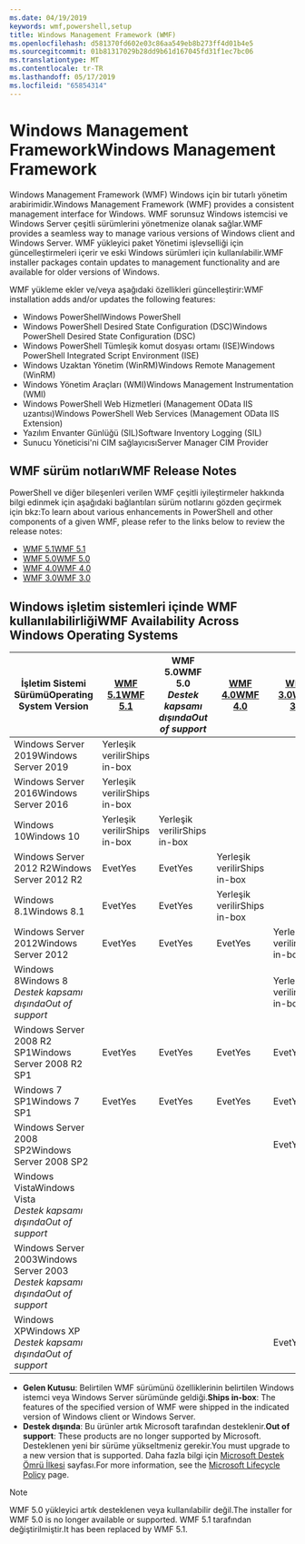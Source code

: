 ```yaml
---
ms.date: 04/19/2019
keywords: wmf,powershell,setup
title: Windows Management Framework (WMF)
ms.openlocfilehash: d581370fd602e03c86aa549eb8b273ff4d01b4e5
ms.sourcegitcommit: 01b81317029b28dd9b61d167045fd31f1ec7bc06
ms.translationtype: MT
ms.contentlocale: tr-TR
ms.lasthandoff: 05/17/2019
ms.locfileid: "65854314"
---
```

# <a name="windows-management-framework"></a><span data-ttu-id="9ab9e-103">Windows Management Framework</span><span class="sxs-lookup"><span data-stu-id="9ab9e-103">Windows Management Framework</span></span>

<span data-ttu-id="9ab9e-104">Windows Management Framework (WMF) Windows için bir tutarlı yönetim arabirimidir.</span><span class="sxs-lookup"><span data-stu-id="9ab9e-104">Windows Management Framework (WMF) provides a consistent management interface for Windows.</span></span> <span data-ttu-id="9ab9e-105">WMF sorunsuz Windows istemcisi ve Windows Server çeşitli sürümlerini yönetmenize olanak sağlar.</span><span class="sxs-lookup"><span data-stu-id="9ab9e-105">WMF provides a seamless way to manage various versions of Windows client and Windows Server.</span></span> <span data-ttu-id="9ab9e-106">WMF yükleyici paket Yönetimi işlevselliği için güncelleştirmeleri içerir ve eski Windows sürümleri için kullanılabilir.</span><span class="sxs-lookup"><span data-stu-id="9ab9e-106">WMF installer packages contain updates to management functionality and are available for older versions of Windows.</span></span>

<span data-ttu-id="9ab9e-107">WMF yükleme ekler ve/veya aşağıdaki özellikleri güncelleştirir:</span><span class="sxs-lookup"><span data-stu-id="9ab9e-107">WMF installation adds and/or updates the following features:</span></span>

- <span data-ttu-id="9ab9e-108">Windows PowerShell</span><span class="sxs-lookup"><span data-stu-id="9ab9e-108">Windows PowerShell</span></span>
- <span data-ttu-id="9ab9e-109">Windows PowerShell Desired State Configuration (DSC)</span><span class="sxs-lookup"><span data-stu-id="9ab9e-109">Windows PowerShell Desired State Configuration (DSC)</span></span>
- <span data-ttu-id="9ab9e-110">Windows PowerShell Tümleşik komut dosyası ortamı (ISE)</span><span class="sxs-lookup"><span data-stu-id="9ab9e-110">Windows PowerShell Integrated Script Environment (ISE)</span></span>
- <span data-ttu-id="9ab9e-111">Windows Uzaktan Yönetim (WinRM)</span><span class="sxs-lookup"><span data-stu-id="9ab9e-111">Windows Remote Management (WinRM)</span></span>
- <span data-ttu-id="9ab9e-112">Windows Yönetim Araçları (WMI)</span><span class="sxs-lookup"><span data-stu-id="9ab9e-112">Windows Management Instrumentation (WMI)</span></span>
- <span data-ttu-id="9ab9e-113">Windows PowerShell Web Hizmetleri (Management OData IIS uzantısı)</span><span class="sxs-lookup"><span data-stu-id="9ab9e-113">Windows PowerShell Web Services (Management OData IIS Extension)</span></span>
- <span data-ttu-id="9ab9e-114">Yazılım Envanter Günlüğü (SIL)</span><span class="sxs-lookup"><span data-stu-id="9ab9e-114">Software Inventory Logging (SIL)</span></span>
- <span data-ttu-id="9ab9e-115">Sunucu Yöneticisi'ni CIM sağlayıcısı</span><span class="sxs-lookup"><span data-stu-id="9ab9e-115">Server Manager CIM Provider</span></span>

## <a name="wmf-release-notes"></a><span data-ttu-id="9ab9e-116">WMF sürüm notları</span><span class="sxs-lookup"><span data-stu-id="9ab9e-116">WMF Release Notes</span></span>

<span data-ttu-id="9ab9e-117">PowerShell ve diğer bileşenleri verilen WMF çeşitli iyileştirmeler hakkında bilgi edinmek için aşağıdaki bağlantıları sürüm notlarını gözden geçirmek için bkz:</span><span class="sxs-lookup"><span data-stu-id="9ab9e-117">To learn about various enhancements in PowerShell and other components of a given WMF, please refer to the links below to review the release notes:</span></span>

- [<span data-ttu-id="9ab9e-118">WMF 5.1</span><span class="sxs-lookup"><span data-stu-id="9ab9e-118">WMF 5.1</span></span>](whats-new/release-notes.md#wmf-51-changes)
- [<span data-ttu-id="9ab9e-119">WMF 5.0</span><span class="sxs-lookup"><span data-stu-id="9ab9e-119">WMF 5.0</span></span>](whats-new/release-notes.md#wmf-50-changes)
- [<span data-ttu-id="9ab9e-120">WMF 4.0</span><span class="sxs-lookup"><span data-stu-id="9ab9e-120">WMF 4.0</span></span>](https://download.microsoft.com/download/3/D/6/3D61D262-8549-4769-A660-230B67E15B25/Windows%20Management%20Framework%204%200%20Release%20Notes.docx)
- [<span data-ttu-id="9ab9e-121">WMF 3.0</span><span class="sxs-lookup"><span data-stu-id="9ab9e-121">WMF 3.0</span></span>](https://download.microsoft.com/download/E/7/6/E76850B8-DA6E-4FF5-8CCE-A24FC513FD16/WMF%203%20Release%20Notes.docx)

## <a name="wmf-availability-across-windows-operating-systems"></a><span data-ttu-id="9ab9e-122">Windows işletim sistemleri içinde WMF kullanılabilirliği</span><span class="sxs-lookup"><span data-stu-id="9ab9e-122">WMF Availability Across Windows Operating Systems</span></span>

|        <span data-ttu-id="9ab9e-123">İşletim Sistemi Sürümü</span><span class="sxs-lookup"><span data-stu-id="9ab9e-123">Operating System Version</span></span>         | <span data-ttu-id="9ab9e-124">[WMF 5.1][]</span><span class="sxs-lookup"><span data-stu-id="9ab9e-124">[WMF 5.1][]</span></span>  | <span data-ttu-id="9ab9e-125">WMF 5.0</span><span class="sxs-lookup"><span data-stu-id="9ab9e-125">WMF 5.0</span></span><br><span data-ttu-id="9ab9e-126">*Destek kapsamı dışında*</span><span class="sxs-lookup"><span data-stu-id="9ab9e-126">*Out of support*</span></span> | <span data-ttu-id="9ab9e-127">[WMF 4.0][]</span><span class="sxs-lookup"><span data-stu-id="9ab9e-127">[WMF 4.0][]</span></span>  | <span data-ttu-id="9ab9e-128">[WMF 3.0][]</span><span class="sxs-lookup"><span data-stu-id="9ab9e-128">[WMF 3.0][]</span></span>  | <span data-ttu-id="9ab9e-129">[WMF 2.0][]</span><span class="sxs-lookup"><span data-stu-id="9ab9e-129">[WMF 2.0][]</span></span>  |
| --------------------------------------- | ------------ | --------------------------- | ------------ | ------------ | ------------ |
| <span data-ttu-id="9ab9e-130">Windows Server 2019</span><span class="sxs-lookup"><span data-stu-id="9ab9e-130">Windows Server 2019</span></span>                     | <span data-ttu-id="9ab9e-131">Yerleşik verilir</span><span class="sxs-lookup"><span data-stu-id="9ab9e-131">Ships in-box</span></span> |                             |              |              |              |
| <span data-ttu-id="9ab9e-132">Windows Server 2016</span><span class="sxs-lookup"><span data-stu-id="9ab9e-132">Windows Server 2016</span></span>                     | <span data-ttu-id="9ab9e-133">Yerleşik verilir</span><span class="sxs-lookup"><span data-stu-id="9ab9e-133">Ships in-box</span></span> |                             |              |              |              |
| <span data-ttu-id="9ab9e-134">Windows 10</span><span class="sxs-lookup"><span data-stu-id="9ab9e-134">Windows 10</span></span>                              | <span data-ttu-id="9ab9e-135">Yerleşik verilir</span><span class="sxs-lookup"><span data-stu-id="9ab9e-135">Ships in-box</span></span> | <span data-ttu-id="9ab9e-136">Yerleşik verilir</span><span class="sxs-lookup"><span data-stu-id="9ab9e-136">Ships in-box</span></span>                |              |              |              |
| <span data-ttu-id="9ab9e-137">Windows Server 2012 R2</span><span class="sxs-lookup"><span data-stu-id="9ab9e-137">Windows Server 2012 R2</span></span>                  | <span data-ttu-id="9ab9e-138">Evet</span><span class="sxs-lookup"><span data-stu-id="9ab9e-138">Yes</span></span>          | <span data-ttu-id="9ab9e-139">Evet</span><span class="sxs-lookup"><span data-stu-id="9ab9e-139">Yes</span></span>                         | <span data-ttu-id="9ab9e-140">Yerleşik verilir</span><span class="sxs-lookup"><span data-stu-id="9ab9e-140">Ships in-box</span></span> |              |              |
| <span data-ttu-id="9ab9e-141">Windows 8.1</span><span class="sxs-lookup"><span data-stu-id="9ab9e-141">Windows 8.1</span></span>                             | <span data-ttu-id="9ab9e-142">Evet</span><span class="sxs-lookup"><span data-stu-id="9ab9e-142">Yes</span></span>          | <span data-ttu-id="9ab9e-143">Evet</span><span class="sxs-lookup"><span data-stu-id="9ab9e-143">Yes</span></span>                         | <span data-ttu-id="9ab9e-144">Yerleşik verilir</span><span class="sxs-lookup"><span data-stu-id="9ab9e-144">Ships in-box</span></span> |              |              |
| <span data-ttu-id="9ab9e-145">Windows Server 2012</span><span class="sxs-lookup"><span data-stu-id="9ab9e-145">Windows Server 2012</span></span>                     | <span data-ttu-id="9ab9e-146">Evet</span><span class="sxs-lookup"><span data-stu-id="9ab9e-146">Yes</span></span>          | <span data-ttu-id="9ab9e-147">Evet</span><span class="sxs-lookup"><span data-stu-id="9ab9e-147">Yes</span></span>                         | <span data-ttu-id="9ab9e-148">Evet</span><span class="sxs-lookup"><span data-stu-id="9ab9e-148">Yes</span></span>          | <span data-ttu-id="9ab9e-149">Yerleşik verilir</span><span class="sxs-lookup"><span data-stu-id="9ab9e-149">Ships in-box</span></span> |              |
| <span data-ttu-id="9ab9e-150">Windows 8</span><span class="sxs-lookup"><span data-stu-id="9ab9e-150">Windows 8</span></span><br><span data-ttu-id="9ab9e-151">*Destek kapsamı dışında*</span><span class="sxs-lookup"><span data-stu-id="9ab9e-151">*Out of support*</span></span>           |              |                             |              | <span data-ttu-id="9ab9e-152">Yerleşik verilir</span><span class="sxs-lookup"><span data-stu-id="9ab9e-152">Ships in-box</span></span> |              |
| <span data-ttu-id="9ab9e-153">Windows Server 2008 R2 SP1</span><span class="sxs-lookup"><span data-stu-id="9ab9e-153">Windows Server 2008 R2 SP1</span></span>              | <span data-ttu-id="9ab9e-154">Evet</span><span class="sxs-lookup"><span data-stu-id="9ab9e-154">Yes</span></span>          | <span data-ttu-id="9ab9e-155">Evet</span><span class="sxs-lookup"><span data-stu-id="9ab9e-155">Yes</span></span>                         | <span data-ttu-id="9ab9e-156">Evet</span><span class="sxs-lookup"><span data-stu-id="9ab9e-156">Yes</span></span>          | <span data-ttu-id="9ab9e-157">Evet</span><span class="sxs-lookup"><span data-stu-id="9ab9e-157">Yes</span></span>          | <span data-ttu-id="9ab9e-158">Yerleşik verilir</span><span class="sxs-lookup"><span data-stu-id="9ab9e-158">Ships in-box</span></span> |
| <span data-ttu-id="9ab9e-159">Windows 7 SP1</span><span class="sxs-lookup"><span data-stu-id="9ab9e-159">Windows 7 SP1</span></span>                           | <span data-ttu-id="9ab9e-160">Evet</span><span class="sxs-lookup"><span data-stu-id="9ab9e-160">Yes</span></span>          | <span data-ttu-id="9ab9e-161">Evet</span><span class="sxs-lookup"><span data-stu-id="9ab9e-161">Yes</span></span>                         | <span data-ttu-id="9ab9e-162">Evet</span><span class="sxs-lookup"><span data-stu-id="9ab9e-162">Yes</span></span>          | <span data-ttu-id="9ab9e-163">Evet</span><span class="sxs-lookup"><span data-stu-id="9ab9e-163">Yes</span></span>          | <span data-ttu-id="9ab9e-164">Yerleşik verilir</span><span class="sxs-lookup"><span data-stu-id="9ab9e-164">Ships in-box</span></span> |
| <span data-ttu-id="9ab9e-165">Windows Server 2008 SP2</span><span class="sxs-lookup"><span data-stu-id="9ab9e-165">Windows Server 2008 SP2</span></span>                 |              |                             |              | <span data-ttu-id="9ab9e-166">Evet</span><span class="sxs-lookup"><span data-stu-id="9ab9e-166">Yes</span></span>          | <span data-ttu-id="9ab9e-167">Evet</span><span class="sxs-lookup"><span data-stu-id="9ab9e-167">Yes</span></span>          |
| <span data-ttu-id="9ab9e-168">Windows Vista</span><span class="sxs-lookup"><span data-stu-id="9ab9e-168">Windows Vista</span></span><br><span data-ttu-id="9ab9e-169">*Destek kapsamı dışında*</span><span class="sxs-lookup"><span data-stu-id="9ab9e-169">*Out of support*</span></span>       |              |                             |              |              | <span data-ttu-id="9ab9e-170">Evet</span><span class="sxs-lookup"><span data-stu-id="9ab9e-170">Yes</span></span>          |
| <span data-ttu-id="9ab9e-171">Windows Server 2003</span><span class="sxs-lookup"><span data-stu-id="9ab9e-171">Windows Server 2003</span></span><br><span data-ttu-id="9ab9e-172">*Destek kapsamı dışında*</span><span class="sxs-lookup"><span data-stu-id="9ab9e-172">*Out of support*</span></span> |              |                             |              |              | <span data-ttu-id="9ab9e-173">Evet</span><span class="sxs-lookup"><span data-stu-id="9ab9e-173">Yes</span></span>          |
| <span data-ttu-id="9ab9e-174">Windows XP</span><span class="sxs-lookup"><span data-stu-id="9ab9e-174">Windows XP</span></span><br><span data-ttu-id="9ab9e-175">*Destek kapsamı dışında*</span><span class="sxs-lookup"><span data-stu-id="9ab9e-175">*Out of support*</span></span>          |              |                             |              | <span data-ttu-id="9ab9e-176">Evet</span><span class="sxs-lookup"><span data-stu-id="9ab9e-176">Yes</span></span>          | <span data-ttu-id="9ab9e-177">Evet</span><span class="sxs-lookup"><span data-stu-id="9ab9e-177">Yes</span></span>          |

- <span data-ttu-id="9ab9e-178">**Gelen Kutusu**: Belirtilen WMF sürümünü özelliklerinin belirtilen Windows istemci veya Windows Server sürümünde geldiği.</span><span class="sxs-lookup"><span data-stu-id="9ab9e-178">**Ships in-box**: The features of the specified version of WMF were shipped in the indicated version of Windows client or Windows Server.</span></span>
- <span data-ttu-id="9ab9e-179">**Destek dışında**: Bu ürünler artık Microsoft tarafından desteklenir.</span><span class="sxs-lookup"><span data-stu-id="9ab9e-179">**Out of support**: These products are no longer supported by Microsoft.</span></span> <span data-ttu-id="9ab9e-180">Desteklenen yeni bir sürüme yükseltmeniz gerekir.</span><span class="sxs-lookup"><span data-stu-id="9ab9e-180">You must upgrade to a new version that is supported.</span></span> <span data-ttu-id="9ab9e-181">Daha fazla bilgi için [Microsoft Destek Ömrü İlkesi][] sayfası.</span><span class="sxs-lookup"><span data-stu-id="9ab9e-181">For more information, see the [Microsoft Lifecycle Policy][] page.</span></span>

> [!NOTE]
> <span data-ttu-id="9ab9e-182">WMF 5.0 yükleyici artık desteklenen veya kullanılabilir değil.</span><span class="sxs-lookup"><span data-stu-id="9ab9e-182">The installer for WMF 5.0 is no longer available or supported.</span></span> <span data-ttu-id="9ab9e-183">WMF 5.1 tarafından değiştirilmiştir.</span><span class="sxs-lookup"><span data-stu-id="9ab9e-183">It has been replaced by WMF 5.1.</span></span>

[Microsoft Destek Ömrü İlkesi]: https://support.microsoft.com/lifecycle
[Microsoft Lifecycle Policy]: https://support.microsoft.com/lifecycle
[WMF 5.1]: https://aka.ms/wmf51download
[WMF 4.0]: https://aka.ms/wmf4download
[WMF 3.0]: https://aka.ms/wmf3download
[WMF 2.0]: https://aka.ms/wmf2download

